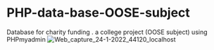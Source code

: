 # PHP-data-base-OOSE-subject
Database for charity funding . a college project (OOSE subject) using PHPmyadmin
![Web_capture_24-1-2022_44120_localhost](https://user-images.githubusercontent.com/93736300/182482223-b80715b7-8d27-43d0-a709-88a1f5dec660.jpg)
